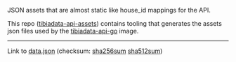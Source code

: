 JSON assets that are almost static like house_id mappings for the API.

This repo ([tibiadata-api-assets](https://github.com/TibiaData/tibiadata-api-assets)) contains tooling that generates the assets json files used by the [tibiadata-api-go](https://github.com/TibiaData/tibiadata-api-go) image.

---

Link to [data.json](https://assets.tibiadata.com/data.json) (checksum: [sha256sum](https://assets.tibiadata.com/sha256sum.txt) [sha512sum](https://assets.tibiadata.com/sha512sum.txt))